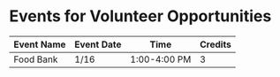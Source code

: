 # Events for Volunteer Opportunities

| Event Name | Event Date | Time | Credits | 
| --- | --- | --- | --- | 
| Food Bank | 1/16 | 1:00-4:00 PM | 3 | 